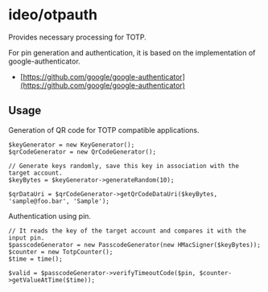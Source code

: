 # ideo/otpauth
Provides necessary processing for TOTP.

For pin generation and authentication, it is based on the implementation of google-authenticator.

- [https://github.com/google/google-authenticator](https://github.com/google/google-authenticator)

## Usage
Generation of QR code for TOTP compatible applications.

    $keyGenerator = new KeyGenerator();
    $qrCodeGenerator = new QrCodeGenerator();

    // Generate keys randomly, save this key in association with the target account.
    $keyBytes = $keyGenerator->generateRandom(10);
    
    $qrDataUri = $qrCodeGenerator->getQrCodeDataUri($keyBytes, 'sample@foo.bar', 'Sample');

Authentication using pin.

    // It reads the key of the target account and compares it with the input pin.
    $passcodeGenerator = new PasscodeGenerator(new HMacSigner($keyBytes));
    $counter = new TotpCounter();
    $time = time();
    
    $valid = $passcodeGenerator->verifyTimeoutCode($pin, $counter->getValueAtTime($time));
